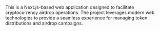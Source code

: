 This is a Next.js-based web application designed to facilitate cryptocurrency airdrop operations. The project leverages modern web technologies to provide a seamless experience for managing token distributions and airdrop campaigns.
